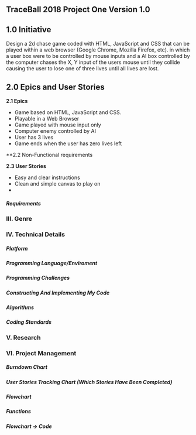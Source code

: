 ## TraceBall 2018 Project One Version 1.0

## 1.0 Initiative

Design a 2d chase game coded with HTML, JavaScript and CSS that can be played within a web browser (Google Chrome, Mozilla Firefox, etc). in which a user box were to be controlled by mouse inputs and a AI box controlled by the computer chases the X, Y input of the users mouse until they collide causing the user to lose one of three lives until all lives are lost. 

## 2.0 Epics and User Stories
 
 **2.1 Epics**
 
 * Game based on HTML, JavaScript and CSS.
 * Playable in a Web Browser 
 * Game played with mouse input only
 * Computer enemy controlled by AI
 * User has 3 lives
 * Game ends when the user has zero lives left


**2.2 Non-Functional requirements 

**2.3 User Stories** 

*  Easy and clear instructions 
* Clean and simple canvas to play on
* 

##### Requirements


### III. Genre

### IV. Technical Details

##### Platform


##### Programming Language/Enviroment


##### Programming Challenges

##### Constructing And Implementing My Code


##### Algorithms

##### Coding Standards 

### V. Research


### VI. Project Management

##### Burndown Chart




##### User Stories Tracking Chart (Which Stories Have Been Completed)


##### Flowchart



##### Functions


 
##### Flowchart -> Code

